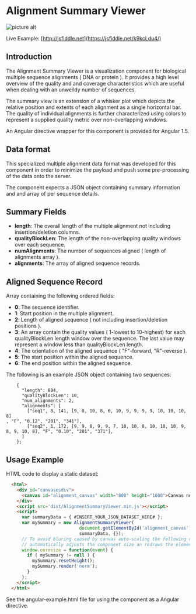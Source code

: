 # Alignment Summary Viewer

![picture alt](https://github.com/rmhubley/AlignmentSummaryViewer/blob/master/conf/AlignmentSummaryViewer.png "Screenshot of example multiple alignemnt")

Live Example: [http://jsfiddle.net](https://jsfiddle.net/k9kcLdu4/)

## Introduction

The Alignment Summary Viewer is a visualization component for 
biological multiple sequence alignments ( DNA or protein ).  It 
provides a high level overview of the quality and and coverage
characteristics which are useful when dealing with an unweildy
number of sequences. 

The summary view is an extension of a whisker plot which depicts
the relative position and extents of each alignment as a single
horizontal bar.  The quality of individual alignments is further
characterized using colors to represent a supplied quality metric 
over non-overlapping windows.

An Angular directive wrapper for this component is provided for 
Angular 1.5.

## Data format

This specialized multiple alignment data format was developed for this 
component in order to minimize the payload and push some pre-processing 
of the data onto the server.  

The component expects a JSON object containing summary information and
and array of per sequence details.  

## Summary Fields

- __length__: The overall length of the multiple alignment not including insertion/deletion columns.
- __qualityBlockLen__: The length of the non-overlapping quality windows over each sequence.
- __numAlignments__: The number of sequences aligned ( length of alignments array ).
- __alignments__: The array of aligned sequence records.

## Aligned Sequence Record
Array containing the following ordered fields:
- __0__: The sequence identifier.
- __1__: Start position in the multiple alignment.
- __2__: Length of aligned sequence ( not including insertion/deletion positions ).
- __3__: An array contain the quality values ( 1-lowest to 10-highest) for each qualityBlockLen length window over the sequence. The last value may represent a window less than qualityBlockLen length.
- __4__: The orientation of the aligned sequence ( "F"-forward, "R"-reverse ).
- __5__: The start position within the aligned sequence.
- __6__: The end position within the aligned sequence. 

The following is an example JSON object containing two sequences:

```
    {
      "length": 804,
      "qualityBlockLen": 10,
      "num_alignments": 2,
      "alignments": [
        ["seq1", 8, 141, [9, 8, 10, 8, 6, 10, 9, 9, 9, 9, 10, 10, 10, 8]
, "F", "0.12", "201", "341"],
        ["seq2", 1, 172, [9, 9, 8, 9, 9, 7, 10, 10, 8, 10, 10, 10, 9, 
8, 9, 10, 8], "F", "0.10", "201", "371"],
      ]
    };
```

## Usage Example

HTML code to display a static dataset:

```html
  <html>
    <div id="canvasesdiv">
      <canvas id="alignment_canvas" width="800" height="1600">Canvas not supported</canvas>
    </div>
    <script src='dist/AlignmentSummaryViewer.min.js'></script>
    <script>
      var summaryData = { #INSERT_YOUR_JSON_DATASET_HERE# };
      var mySummary = new AlignmentSummaryViewer( 
                            document.getElementById('alignment_canvas'),
                            summaryData, {});
      // To avoid bluring caused by canvas auto-scaling the following code
      // automatically adjusts the component size an redraws the elements.
      window.onresize = function(event) {
        if ( mySummary != null ) {
          mySummary.resetHeight();
          mySummary.render('norm');
        }
      };
    </script>
  </html>
```

See the angular-example.html file for using the component as a Angular directive.


